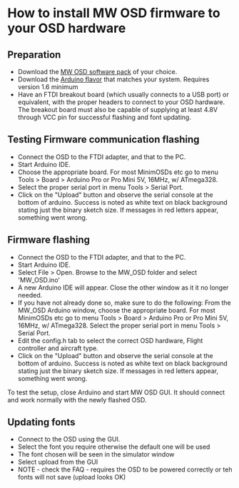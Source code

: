 # How to install MW OSD firmware to your OSD hardware 

## Preparation 
* Download the [MW OSD software pack](https://github.com/ShikOfTheRa/scarab-osd/blob/master/OTHER/DOCUMENTATION/Downloads.md) of your choice.
* Download the [Arduino flavor](http://arduino.cc/en/Main/Software) that matches your system. Requires version 1.6 minimum
* Have an FTDI breakout board (which usually connects to a USB port) or equivalent, with the proper headers to connect to your OSD hardware. The breakout board must also be capable of supplying at least 4.8V through VCC pin for successful flashing and font updating.

## Testing Firmware communication flashing 
* Connect the OSD to the FTDI adapter, and that to the PC.
* Start Arduino IDE.
* Choose the appropriate board. For most MinimOSDs etc go to menu Tools > Board > Arduino Pro or Pro Mini 5V, 16MHz, w/ ATmega328.
* Select the proper serial port in menu Tools > Serial Port.
* Click on the "Upload" button and observe the serial console at the bottom of arduino. Success is noted as white text on black background stating just the binary sketch size. If messages in red letters appear, something went wrong.

## Firmware flashing 
* Connect the OSD to the FTDI adapter, and that to the PC.
* Start Arduino IDE.
* Select File > Open.  Browse to the MW_OSD folder and select 'MW_OSD.ino'
* A new Arduino IDE will appear. Close the other window as it it no longer needed.
* If you have not already done so, make sure to do the following:  From the MW_OSD Arduino window, choose the appropriate board. For most MinimOSDs etc go to menu Tools > Board > Arduino Pro or Pro Mini 5V, 16MHz, w/ ATmega328.  Select the proper serial port in menu Tools > Serial Port.
* Edit the config.h tab to select the correct OSD hardware, Flight controller and aircraft type.
* Click on the "Upload" button and observe the serial console at the bottom of arduino. Success is noted as white text on black background stating just the binary sketch size. If messages in red letters appear, something went wrong.

To test the setup, close Arduino and start MW OSD GUI. It should connect and work normally with the newly flashed OSD.

## Updating fonts 
* Connect to the OSD using the GUI.
* Select the font you require otherwise the default one will be used
* The font chosen will be seen in the simulator window
* Select upload from the GUI
* NOTE - check the FAQ - requires the OSD to be powered correctly or teh fonts will not save (upload looks OK)
